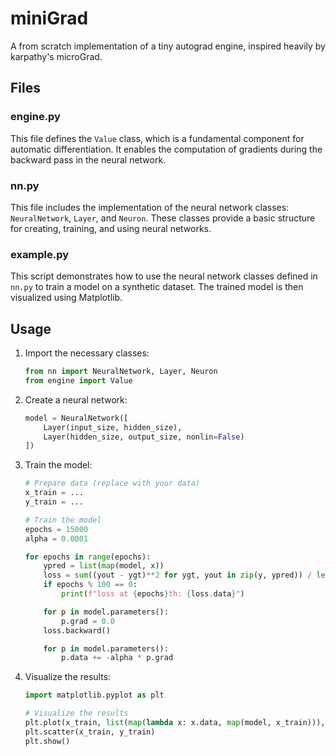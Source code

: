 # miniGrad
A from scratch implementation of a tiny autograd engine, inspired heavily by karpathy's microGrad.

## Files

### engine.py
This file defines the `Value` class, which is a fundamental component for automatic differentiation. It enables the computation of gradients during the backward pass in the neural network.

### nn.py
This file includes the implementation of the neural network classes: `NeuralNetwork`, `Layer`, and `Neuron`. These classes provide a basic structure for creating, training, and using neural networks.

### example.py
This script demonstrates how to use the neural network classes defined in `nn.py` to train a model on a synthetic dataset. The trained model is then visualized using Matplotlib.

## Usage

1. Import the necessary classes:

    ```python
    from nn import NeuralNetwork, Layer, Neuron
    from engine import Value
    ```

2. Create a neural network:

    ```python
    model = NeuralNetwork([
        Layer(input_size, hidden_size),
        Layer(hidden_size, output_size, nonlin=False)
    ])
    ```

3. Train the model:

    ```python
    # Prepare data (replace with your data)
    x_train = ...
    y_train = ...

    # Train the model
    epochs = 15000
    alpha = 0.0001

    for epochs in range(epochs):
        ypred = list(map(model, x))
        loss = sum((yout - ygt)**2 for ygt, yout in zip(y, ypred)) / len(y)
        if epochs % 100 == 0:
            print(f"loss at {epochs}th: {loss.data}")
    
        for p in model.parameters():
            p.grad = 0.0
        loss.backward()
    
        for p in model.parameters():
            p.data += -alpha * p.grad
    ```

4. Visualize the results:

    ```python
    import matplotlib.pyplot as plt

    # Visualize the results
    plt.plot(x_train, list(map(lambda x: x.data, map(model, x_train))), color='orange', zorder=1)
    plt.scatter(x_train, y_train)
    plt.show()
    ```
